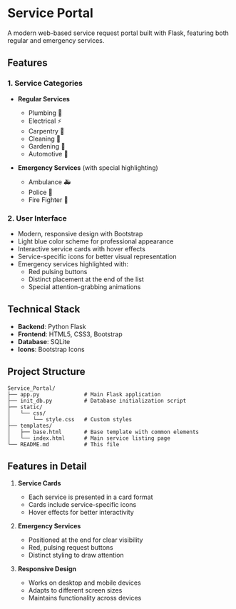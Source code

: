# Service Portal

A modern web-based service request portal built with Flask, featuring both regular and emergency services.

## Features

### 1. Service Categories
- **Regular Services**
  - Plumbing 🚰
  - Electrical ⚡
  - Carpentry 🔨
  - Cleaning 🧹
  - Gardening 🌺
  - Automotive 🚗

- **Emergency Services** (with special highlighting)
  - Ambulance 🚑
  - Police 👮
  - Fire Fighter 🚒

### 2. User Interface
- Modern, responsive design with Bootstrap
- Light blue color scheme for professional appearance
- Interactive service cards with hover effects
- Service-specific icons for better visual representation
- Emergency services highlighted with:
  - Red pulsing buttons
  - Distinct placement at the end of the list
  - Special attention-grabbing animations

## Technical Stack

- **Backend**: Python Flask
- **Frontend**: HTML5, CSS3, Bootstrap
- **Database**: SQLite
- **Icons**: Bootstrap Icons

## Project Structure

```
Service_Portal/
├── app.py              # Main Flask application
├── init_db.py          # Database initialization script
├── static/
│   └── css/
│       └── style.css   # Custom styles
├── templates/
│   ├── base.html       # Base template with common elements
│   └── index.html      # Main service listing page
└── README.md           # This file
```

## Features in Detail

1. **Service Cards**
   - Each service is presented in a card format
   - Cards include service-specific icons
   - Hover effects for better interactivity

2. **Emergency Services**
   - Positioned at the end for clear visibility
   - Red, pulsing request buttons
   - Distinct styling to draw attention

3. **Responsive Design**
   - Works on desktop and mobile devices
   - Adapts to different screen sizes
   - Maintains functionality across devices
